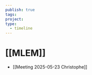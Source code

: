 ```yaml
---
publish: true
tags: 
project: 
type:
  - timeline
---
```

# [[MLEM]]
- [[Meeting 2025-05-23 Christophe]]